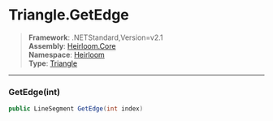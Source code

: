 # Triangle.GetEdge

> **Framework**: .NETStandard,Version=v2.1  
> **Assembly**: [Heirloom.Core][0]  
> **Namespace**: [Heirloom][0]  
> **Type**: [Triangle][1]  

--------------------------------------------------------------------------------

### GetEdge(int)

```cs
public LineSegment GetEdge(int index)
```

[0]: ..\Heirloom.Core.md
[1]: Heirloom.Triangle.md
